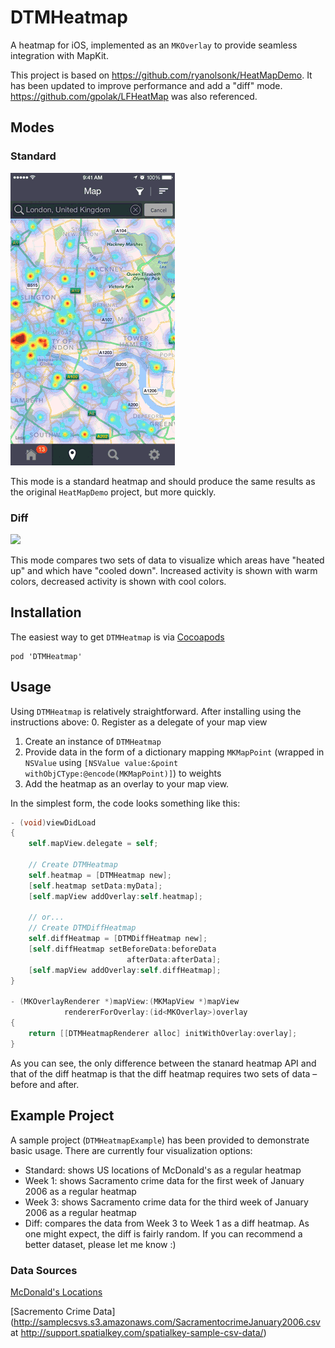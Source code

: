 # DTMHeatmap
A heatmap for iOS, implemented as an `MKOverlay` to provide seamless integration with MapKit.

This project is based on https://github.com/ryanolsonk/HeatMapDemo. It has been updated to improve performance and add a "diff" mode. https://github.com/gpolak/LFHeatMap was also referenced.

## Modes
### Standard

<img src="./DTMHeatmapExample/Images/heatmap.gif" />

This mode is a standard heatmap and should produce the same results as the original `HeatMapDemo` project, but more quickly.
### Diff

<img src="./DTMHeatmapExample/Images/diff-heatmap.gif" />

This mode compares two sets of data to visualize which areas have "heated up" and which have "cooled down". Increased activity is shown with warm colors, decreased activity is shown with cool colors.

## Installation
The easiest way to get `DTMHeatmap` is via [Cocoapods](http://cocoapods.org/)
```
pod 'DTMHeatmap'
```

## Usage
Using `DTMHeatmap` is relatively straightforward. After installing using the instructions above:
0. Register as a delegate of your map view
1. Create an instance of `DTMHeatmap`
2. Provide data in the form of a dictionary mapping `MKMapPoint` (wrapped in `NSValue` using `[NSValue value:&point withObjCType:@encode(MKMapPoint)]`) to weights
3. Add the heatmap as an overlay to your map view.

In the simplest form, the code looks something like this:
``` objective-c
- (void)viewDidLoad
{
    self.mapView.delegate = self;

    // Create DTMHeatmap
    self.heatmap = [DTMHeatmap new];
    [self.heatmap setData:myData];
    [self.mapView addOverlay:self.heatmap];

    // or...
    // Create DTMDiffHeatmap
    self.diffHeatmap = [DTMDiffHeatmap new];
    [self.diffHeatmap setBeforeData:beforeData
                          afterData:afterData];
    [self.mapView addOverlay:self.diffHeatmap];
}

- (MKOverlayRenderer *)mapView:(MKMapView *)mapView
            rendererForOverlay:(id<MKOverlay>)overlay
{
    return [[DTMHeatmapRenderer alloc] initWithOverlay:overlay];
}
```

As you can see, the only difference between the stanard heatmap API and that of the diff heatmap is that the diff heatmap requires two sets of data – before and after.

## Example Project
A sample project (`DTMHeatmapExample`) has been provided to demonstrate basic usage. There are currently four visualization options:
- Standard: shows US locations of McDonald's as a regular heatmap
- Week 1: shows Sacramento crime data for the first week of January 2006 as a regular heatmap
- Week 3: shows Sacramento crime data for the third week of January 2006 as a regular heatmap
- Diff: compares the data from Week 3 to Week 1 as a diff heatmap. As one might expect, the diff is fairly random. If you can recommend a better dataset, please let me know :)

### Data Sources
[McDonald's Locations](https://github.com/gavreh/usa-mcdonalds-locations)

[Sacremento Crime Data](http://samplecsvs.s3.amazonaws.com/SacramentocrimeJanuary2006.csv at http://support.spatialkey.com/spatialkey-sample-csv-data/)
